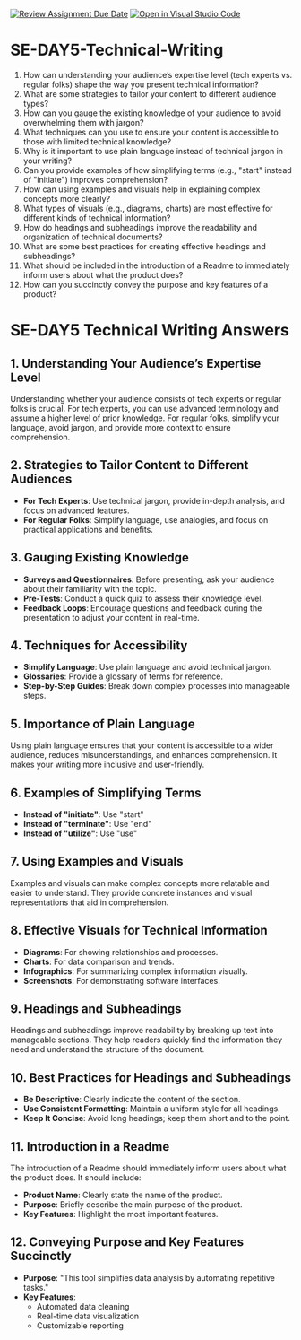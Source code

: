 [![Review Assignment Due Date](https://classroom.github.com/assets/deadline-readme-button-22041afd0340ce965d47ae6ef1cefeee28c7c493a6346c4f15d667ab976d596c.svg)](https://classroom.github.com/a/zsAR-pyY)
[![Open in Visual Studio Code](https://classroom.github.com/assets/open-in-vscode-2e0aaae1b6195c2367325f4f02e2d04e9abb55f0b24a779b69b11b9e10269abc.svg)](https://classroom.github.com/online_ide?assignment_repo_id=18476401&assignment_repo_type=AssignmentRepo)
# SE-DAY5-Technical-Writing
 1. How can understanding your audience’s expertise level (tech experts vs. regular folks) shape the way you present technical information?
 2. What are some strategies to tailor your content to different audience types?
 3. How can you gauge the existing knowledge of your audience to avoid overwhelming them with jargon?
 4. What techniques can you use to ensure your content is accessible to those with limited technical knowledge?
 5. Why is it important to use plain language instead of technical jargon in your writing?
 6. Can you provide examples of how simplifying terms (e.g., "start" instead of "initiate") improves comprehension?
 7. How can using examples and visuals help in explaining complex concepts more clearly?
 8. What types of visuals (e.g., diagrams, charts) are most effective for different kinds of technical information?
 9. How do headings and subheadings improve the readability and organization of technical documents?
 10. What are some best practices for creating effective headings and subheadings?
 11. What should be included in the introduction of a Readme to immediately inform users about what the product does?
 12. How can you succinctly convey the purpose and key features of a product?


# SE-DAY5 Technical Writing Answers

## 1. Understanding Your Audience’s Expertise Level
Understanding whether your audience consists of tech experts or regular folks is crucial. For tech experts, you can use advanced terminology and assume a higher level of prior knowledge. For regular folks, simplify your language, avoid jargon, and provide more context to ensure comprehension.

## 2. Strategies to Tailor Content to Different Audiences
- **For Tech Experts**: Use technical jargon, provide in-depth analysis, and focus on advanced features.
- **For Regular Folks**: Simplify language, use analogies, and focus on practical applications and benefits.

## 3. Gauging Existing Knowledge
- **Surveys and Questionnaires**: Before presenting, ask your audience about their familiarity with the topic.
- **Pre-Tests**: Conduct a quick quiz to assess their knowledge level.
- **Feedback Loops**: Encourage questions and feedback during the presentation to adjust your content in real-time.

## 4. Techniques for Accessibility
- **Simplify Language**: Use plain language and avoid technical jargon.
- **Glossaries**: Provide a glossary of terms for reference.
- **Step-by-Step Guides**: Break down complex processes into manageable steps.

## 5. Importance of Plain Language
Using plain language ensures that your content is accessible to a wider audience, reduces misunderstandings, and enhances comprehension. It makes your writing more inclusive and user-friendly.

## 6. Examples of Simplifying Terms
- **Instead of "initiate"**: Use "start"
- **Instead of "terminate"**: Use "end"
- **Instead of "utilize"**: Use "use"

## 7. Using Examples and Visuals
Examples and visuals can make complex concepts more relatable and easier to understand. They provide concrete instances and visual representations that aid in comprehension.

## 8. Effective Visuals for Technical Information
- **Diagrams**: For showing relationships and processes.
- **Charts**: For data comparison and trends.
- **Infographics**: For summarizing complex information visually.
- **Screenshots**: For demonstrating software interfaces.

## 9. Headings and Subheadings
Headings and subheadings improve readability by breaking up text into manageable sections. They help readers quickly find the information they need and understand the structure of the document.

## 10. Best Practices for Headings and Subheadings
- **Be Descriptive**: Clearly indicate the content of the section.
- **Use Consistent Formatting**: Maintain a uniform style for all headings.
- **Keep It Concise**: Avoid long headings; keep them short and to the point.

## 11. Introduction in a Readme
The introduction of a Readme should immediately inform users about what the product does. It should include:
- **Product Name**: Clearly state the name of the product.
- **Purpose**: Briefly describe the main purpose of the product.
- **Key Features**: Highlight the most important features.

## 12. Conveying Purpose and Key Features Succinctly
- **Purpose**: "This tool simplifies data analysis by automating repetitive tasks."
- **Key Features**: 
  - Automated data cleaning
  - Real-time data visualization
  - Customizable reporting

